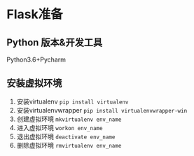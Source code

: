 # Flask准备
## Python 版本&开发工具
Python3.6+Pycharm
## 安装虚拟环境
1. 安装virtualenv
`pip install virtualenv`
2. 安装virtualenvwrapper
`pip install virtualenvwrapper-win`
3. 创建虚拟环境
`mkvirtualenv env_name`
4. 进入虚拟环境
`workon env_name`
5. 退出虚拟环境
`deactivate env_name`
6. 删除虚拟环境
`rmvirtualenv env_name`